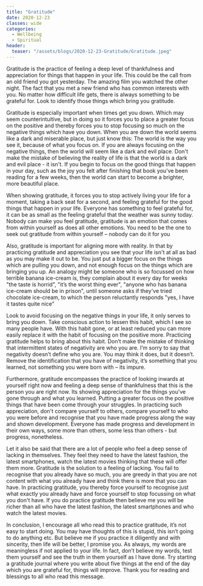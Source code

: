 ```yaml
---
title: "Gratitude"
date: 2020-12-23
classes: wide
categories:
  - Wellbeing
  - Spiritual
header:
  teaser: "/assets/blogs/2020-12-23-Gratitude/Gratitude.jpeg"
--- 
```


Gratitude is the practice of feeling a deep level of thankfulness and appreciation for things that happen in your life. This could be the call from an old friend you got yesterday. The amazing film you watched the other night. The fact that you met a new friend who has common interests with you. No matter how difficult life gets, there is always something to be grateful for. Look to identify those things which bring you gratitude. 

Gratitude is especially important when times get you down. Which may seem counterintuitive, but in doing so it forces you to place a greater focus on the positive and thereby forces you to stop focusing so much on the negative things which have you down. When you are down the world seems like a dark and miserable place, but just know this: The world is the way you see it, because of what you focus on. If you are always focusing on the negative things, then the world will seem like a dark and evil place. Don't make the mistake of believing the reality of life is that the world is a dark and evil place - it isn't. If you begin to focus on the good things that happen in your day, such as the joy you felt after finishing that book you’ve been reading for a few weeks, then the world can start to become a brighter, more beautiful place. 

When showing gratitude, it forces you to stop actively living your life for a moment, taking a back seat for a second, and feeling grateful for the good things that happen in your life. Everyone has something to feel grateful for, it can be as small as the feeling grateful that the weather was sunny today. Nobody can make you feel gratitude, gratitude is an emotion that comes from within yourself as does all other emotions. You need to be the one to seek out gratitude from within yourself – nobody can do it for you

Also, gratitude is important for aligning more with reality. In that by practicing gratitude and appreciation you see that your life isn't at all as bad as you may make it out to be. You just put a bigger focus on the things which are pulling you down, and not enough focus on the things which are bringing you up. An analogy might be someone who is so focussed on how terrible banana ice-cream is, they complain about it every day for weeks "the taste is horrid", "it’s the worst thing ever", "anyone who has banana ice-cream should be in prison", until someone asks if they've tried chocolate ice-cream, to which the person reluctantly responds "yes, I have it tastes quite nice" 

Look to avoid focusing on the negative things in your life, it only serves to bring you down. Take conscious action to lessen this habit, which I see so many people have. With this habit gone, or at least reduced you can more easily replace it with the habit of focusing on the positive more. Practicing gratitude helps to bring about this habit. Don’t make the mistake of thinking that intermittent states of negativity are who you are. I’m sorry to say that negativity doesn’t define who you are. You may think it does, but it doesn’t. Remove the identification that you have of negativity, it’s something that you learned, not something you were born with – its impure. 

Furthermore, gratitude encompasses the practice of looking inwards at yourself right now and feeling a deep sense of thankfulness that this is the person you are right now. Its showing appreciation for the things you've gone through and what you learned. Putting a greater focus on the positive things that have been come through your struggles. In practicing such appreciation, don't compare yourself to others, compare yourself to who you were before and recognise that you have made progress along the way and shown development. Everyone has made progress and development in their own ways, some more than others, some less than others - but progress, nonetheless.

Let it also be said that there are a lot of people who feel a deep sense of lacking in themselves. They feel they need to have the latest fashion, the latest smartphones, watch the latest movies thinking that these will offer them more. Gratitude is the solution to a feeling of lacking. You fail to recognise that you already have so much, you are greedy in that you are not content with what you already have and think there is more that you can have. In practicing gratitude, you thereby force yourself to recognise just what exactly you already have and force yourself to stop focussing on what you don't have. If you do practice gratitude then believe me you will be richer than all who have the latest fashion, the latest smartphones and who watch the latest movies.

In conclusion, I encourage all who read this to practice gratitude, it’s not easy to start doing. You may have thoughts of this is stupid, this isn’t going to do anything etc. But believe me if you practice it diligently and with sincerity, then life will be better, I promise you. As always, my words are meaningless if not applied to your life. In fact, don’t believe my words, test them yourself and see the truth in them yourself as I have done. Try starting a gratitude journal where you write about five things at the end of the day which you are grateful for, things will improve. Thank you for reading and blessings to all who read this message.
